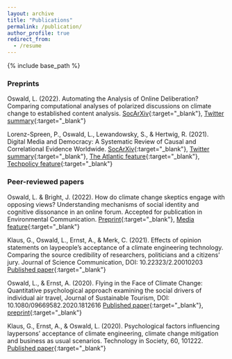 ```yaml
---
layout: archive
title: "Publications"
permalink: /publication/
author_profile: true
redirect_from:
  - /resume
---
```


{% include base_path %}



### Preprints

Oswald, L. (2022). Automating the Analysis of Online Deliberation? Comparing computational analyses of polarized discussions on climate change to established content analysis. [SocArXiv](https://osf.io/preprints/socarxiv/qmzwx){:target="_blank"}, [Twitter summary](https://twitter.com/LisaFOswaldo/status/1524428414844907521){:target="_blank"}

Lorenz-Spreen, P., Oswald, L., Lewandowsky, S., & Hertwig, R. (2021). Digital Media and Democracy: A Systematic Review of Causal and Correlational Evidence Worldwide. [SocArXiv](https://osf.io/preprints/socarxiv/p3z9v){:target="_blank"}, [Twitter summary](https://twitter.com/LisaFOswaldo/status/1463140731317538824){:target="_blank"}, [The Atlantic feature](https://www.theatlantic.com/magazine/archive/2022/05/social-media-democracy-trust-babel/629369/?utm_source=newsletter&utm_medium=email&utm_campaign=atlantic-daily-newsletter&utm_content=20220411&utm_term=The%20Atlantic%20Daily){:target="_blank"}, [Techpolicy feature](https://techpolicy.press/cause-for-concern-on-role-of-digital-media-in-decline-of-democracy/){:target="_blank"}



### Peer-reviewed papers

Oswald, L. & Bright, J. (2022). How do climate change skeptics engage with opposing views? Understanding mechanisms of social identity and cognitive dissonance in an online forum. Accepted for publication in Environmental Communication. [Preprint](https://arxiv.org/abs/2102.06516){:target="_blank"}, [Media feature](https://www.dailyadvent.com/news/491708f76749b23a3465195e9deaa09e-New-Draft-Paper-Confirms-Feeding-Trolls-Keeps-Them-Coming-Back-For-More){:target="_blank"}

Klaus, G., Oswald, L., Ernst, A., & Merk, C. (2021). Effects of opinion statements on laypeople’s acceptance of a climate engineering technology. Comparing the source credibility of researchers, politicians and a citizens’ jury. Journal of Science Communication, DOI: 10.22323/2.20010203 [Published paper](https://jcom.sissa.it/archive/20/01/JCOM_2001_2021_A03){:target="_blank"}

Oswald, L., & Ernst, A. (2020). Flying in the Face of Climate Change: Quantitative psychological approach examining the social drivers of individual air travel, Journal of Sustainable Tourism, DOI: 10.1080/09669582.2020.1812616
[Published paper](https://www.tandfonline.com/doi/full/10.1080/09669582.2020.1812616){:target="_blank"}, [preprint](../files/Oswald_Ernst_2020.pdf){:target="_blank"}

Klaus, G., Ernst, A., & Oswald, L. (2020). Psychological factors influencing laypersons’ acceptance of climate engineering, climate change mitigation and business as usual scenarios. Technology in Society, 60, 101222.
[Published paper](https://www.sciencedirect.com/science/article/pii/S0160791X1930137X){:target="_blank"}

